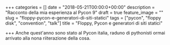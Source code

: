 +++
categories = []
date = "2018-05-21T00:00:0+00:00"
description = "Racconto della mia esperienza al Pycon 9"
draft = true
feature_image = ""
slug = "floppy-pycon-e-generatori-di-siti-statici"
tags = ["pycon", "floppy disk", "convention", "talk"]
title = "Floppy, Pycon e generatori di siti statici"

+++
Anche quest'anno sono stato al Pycon italia, raduno di pythonisti ormai arrivato alla nona riiterazione della cosa.